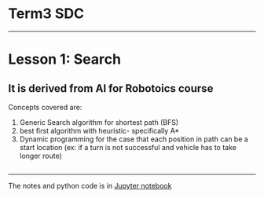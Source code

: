 # Term3 SDC
---
# Lesson 1: Search
## It is derived from AI for Robotoics course

Concepts covered are:

1. Generic Search algorithm for shortest path (BFS)
2. best first algorithm with heuristic- specifically A* 
3. Dynamic programming for the case that each position in path can be a start location (ex: if a turn is not successful and vehicle has to take longer route)

##
---
The notes and python code is in [Jupyter notebook](./Serach.ipynb)